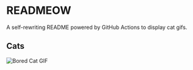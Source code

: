 # READMEOW

A self-rewriting README powered by GitHub Actions to display cat gifs.

## Cats

![Bored Cat GIF](https://media1.giphy.com/media/v1.Y2lkPTlhY2QwMmRhZWJhdGMycmdyZjVsa3k2a2Rzazd4YnluaW9haTl4MG5jejhxbjhsZiZlcD12MV9naWZzX3NlYXJjaCZjdD1n/mlvseq9yvZhba/200.gif)
